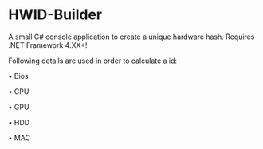 # HWID-Builder
A small C# console application to create a unique hardware hash. Requires .NET Framework 4.XX+!

Following details are used in order to calculate a id:

• Bios

• CPU

• GPU

• HDD

• MAC
